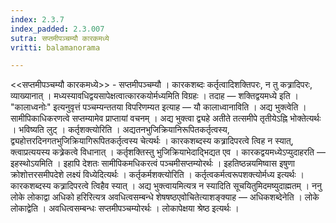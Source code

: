 ```yaml
---
index: 2.3.7
index_padded: 2.3.007
sutra: सप्तमीपञ्चम्यौ कारकमध्ये
vritti: balamanorama

---
```

<<सप्तमीपञ्चम्यौ कारकमध्ये>> - सप्तमीपञ्चम्यौ । कारकशब्दः कर्तृत्वादिशक्तिपरः, न तु कत्र्रादिपरः, व्याख्यानात् । मध्यस्यावधिद्वयसापेक्षत्वात्कारकयोर्मध्यमिति विग्रहः । तदाह — शक्तिद्वयमध्ये इति । "कालाध्वनोः" इत्यनुवृत्तं पञ्चम्यन्ततया विपरिणम्यत इत्याह — यौ कालाध्वानाविति । अद्य भुक्त्वेति । सामीपिकाधिकरणत्वे सप्तम्यामेव प्राप्तायां वचनम् । अद्य भुक्त्वा द्व्यहे अतीते तत्समीपे तृतीयेऽह्नि भोक्तेत्यर्थः । भविष्यति लुट् । कर्तृशक्त्योरिति । अद्यतनभुजिक्रियानिरूपितकर्तृत्वस्य, द्व्यहोत्तरदिनगतभुजिक्रियागिरूपितकर्तृत्वस्य चेत्यर्थः । कारकशब्दस्य कत्र्रादिपरत्वे त्विह न स्यात्, क्त्वाप्रत्ययस्य कत्र्रेकत्वे विधानात् । कर्तृशक्तिस्तु भुजिक्रियाभेदाद्भिद्यत एव । कारकद्वयमध्येऽप्युदाहरति — इहस्थोऽयमिति । इहापि देशतः सामीपिकमधिकरत्वं पञ्चमीसप्तम्योरर्थः । इहतिष्ठन्नयमिष्वास इषुणा क्रोशोत्तरसमीपदेशे लक्ष्यं विध्येदित्यर्थः । कर्तृकर्मशक्त्योरिति । कर्तृत्वकर्मत्वरूपशक्त्योर्मध्य इत्यर्थः । कारकशब्दस्य कत्र्रादिपरत्वे त्विहैव स्यात् । अद्य भुक्त्वायमित्यत्र न स्यादिति सूचयितुमिदमष्युदाह्मतम् । ननु लोके लोकाद्वा अधिको हरिरित्यत्र अवधित्वसम्बन्धे शेषषष्ठएवोचितेत्याशङ्क्याह — अधिकशब्देनेति । लोके लोकाद्वेति । अवधित्वसम्बन्धः सप्तमीपञ्चम्योरर्थः । लोकापेक्षया श्रेष्ठ इत्यर्थः ।